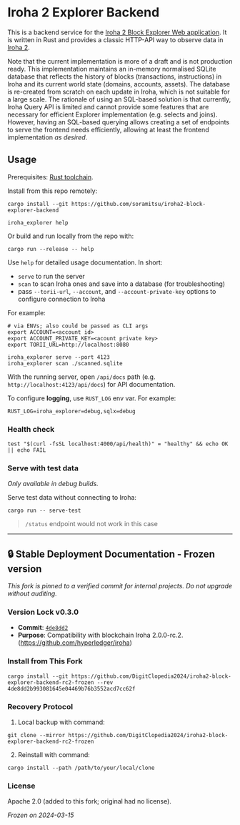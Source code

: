# Iroha 2 Explorer Backend

This is a backend service for
the [Iroha 2 Block Explorer Web application](https://github.com/soramitsu/iroha2-block-explorer-web).
It is written in Rust and provides a classic HTTP-API way to observe data
in [Iroha 2](https://github.com/hyperledger/iroha).

Note that the current implementation is more of a draft and is not production ready. This implementation maintains an
in-memory normalised SQLite database that reflects the history of blocks (transactions, instructions) in Iroha and its
current world state (domains, accounts, assets). The database is re-created from scratch on each update in Iroha, which
is not suitable for a large scale. The rationale of using an SQL-based solution is that currently, Iroha Query API is
limited and cannot provide some features that are necessary for efficient Explorer implementation (e.g. selects and
joins). However, having an SQL-based querying allows creating a set of endpoints to serve the frontend needs
efficiently, allowing at least the frontend implementation _as desired_.

## Usage

Prerequisites: [Rust toolchain](https://rustup.rs/).

Install from this repo remotely:

```shell
cargo install --git https://github.com/soramitsu/iroha2-block-explorer-backend

iroha_explorer help
```

Or build and run locally from the repo with:

```shell
cargo run --release -- help
```

Use `help` for detailed usage documentation. In short:

- `serve` to run the server
- `scan` to scan Iroha ones and save into a database (for troubleshooting)
- pass `--torii-url`, `--account`, and `--account-private-key` options to configure connection to Iroha

For example:

```shell
# via ENVs; also could be passed as CLI args
export ACCOUNT=<account id>
export ACCOUNT_PRIVATE_KEY=<acount private key>
export TORII_URL=http://localhost:8080

iroha_explorer serve --port 4123
iroha_explorer scan ./scanned.sqlite
```

With the running server, open `/api/docs` path (e.g. `http://localhost:4123/api/docs`) for API documentation.

To configure **logging**, use `RUST_LOG` env var. For example:

```shell
RUST_LOG=iroha_explorer=debug,sqlx=debug
```

### Health check

```shell
test "$(curl -fsSL localhost:4000/api/health)" = "healthy" && echo OK || echo FAIL
```

### Serve with test data

_Only available in debug builds._

Serve test data without connecting to Iroha:

```shell
cargo run -- serve-test
```

> `/status` endpoint would not work in this case

---

## 🔒 **Stable Deployment Documentation - Frozen version**  
*This fork is pinned to a verified commit for internal projects. Do not upgrade without auditing.*  

### **Version Lock v0.3.0**  
- **Commit**: [`4de8dd2`](https://github.com/soramitsu/iroha2-block-explorer-backend/tree/4de8dd2b993081645e04469b76b3552acd7cc62f)  
- **Purpose**: Compatibility with blockchain Iroha 2.0.0-rc.2. (https://github.com/hyperledger/iroha)  

### **Install from This Fork**  
```shell
cargo install --git https://github.com/DigitClopedia2024/iroha2-block-explorer-backend-rc2-frozen --rev 4de8dd2b993081645e04469b76b3552acd7cc62f
```
### **Recovery Protocol**

1. Local backup with command:

```shell
git clone --mirror https://github.com/DigitClopedia2024/iroha2-block-explorer-backend-rc2-frozen
```
2. Reinstall with command:

```shell
cargo install --path /path/to/your/local/clone
```

### **License**

Apache 2.0 (added to this fork; original had no license).

*Frozen on 2024-03-15*

